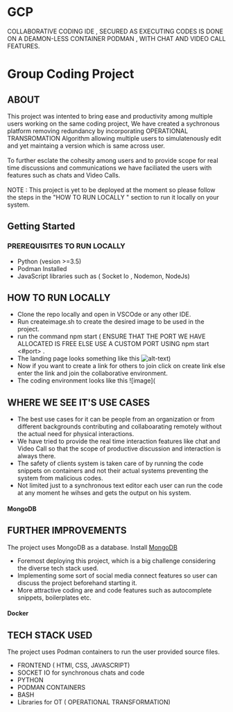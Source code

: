 # GCP
COLLABORATIVE CODING IDE , SECURED AS EXECUTING CODES IS DONE ON A DEAMON-LESS CONTAINER PODMAN , WITH CHAT AND VIDEO CALL FEATURES.
# Group Coding Project

## ABOUT
This project was intented to bring ease and productivity among multiple users working on the same coding project, We have created a sychronous platform removing redundancy by incorporating OPERATIONAL TRANSROMATION Algorithm allowing multiple users to simulatenously edit and yet maintaing a version which is same across user.
<br/>
<br/>
To further esclate the cohesity among users and to provide scope for real time discussions and communications we have faciliated the users with features such as chats and Video Calls.
<br/>
<br/>
NOTE : This project is yet to be deployed at the moment so please follow the steps in the "HOW TO RUN LOCALLY " section to run it locally on your system.
## Getting Started

### PREREQUISITES TO RUN LOCALLY 
* Python (vesion >=3.5)
* Podman Installed 
* JavaScript libraries such as ( Socket Io , Nodemon, NodeJs)

## HOW TO RUN LOCALLY 
* Clone the repo locally and open in VSCOde or any other IDE.
* Run createimage.sh to create the desired image to be used in the project.
* run the command npm start ( ENSURE THAT THE PORT WE HAVE ALLOCATED IS FREE ELSE USE A CUSTOM PORT USING npm start <#port> .
* The landing page looks something like this ![alt-text](https://freeimage.host/i/iSFE3G))
* Now if you want to create a link for others to join click on create link else enter the link and join the collaborative environment.
* The coding environment looks like this ![image](

## WHERE WE SEE IT'S USE CASES 
* The best use cases for it can be people from an organization or from different backgrounds contributing and collaboarating remotely without the actual need for physical interactions.
* We have tried to provide the real time interaction features like chat and Video Call so that the scope of productive discussion and interaction is always there.
* The safety of clients system is taken care of by running the code snippets on containers and not their actual systems preventing the system from malicious codes.
* Not limited just to a synchronous text editor each user can run the code at any moment he wihses and gets the output on his system.
#### MongoDB

## FURTHER IMPROVEMENTS
The project uses MongoDB as a database. Install [MongoDB](https://docs.mongodb.com/manual/administration/install-community/)

* Foremost deploying this project, which is a big challenge considering the diverse tech stack used.
* Implementing some sort of social media connect features so user can discuss the project beforehand starting it.
* More attractive coding are and code features such as autocomplete snippets, boilerplates etc.
#### Docker

## TECH STACK USED
The project uses Podman containers to run the user provided source files.

* FRONTEND ( HTMl, CSS, JAVASCRIPT) 
* SOCKET IO for synchronous chats and code
* PYTHON 
* PODMAN CONTAINERS
* BASH
* Libraries for OT ( OPERATIONAL TRANSFORMATION)

